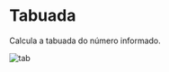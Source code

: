 # Tabuada
Calcula a tabuada do número informado.

![tab](https://user-images.githubusercontent.com/97335833/152058941-1234952b-f80c-473f-80cb-ab7f2bc32798.gif)